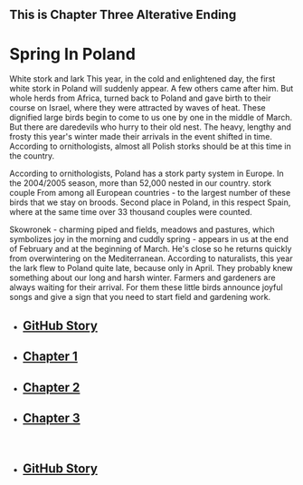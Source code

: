 
<html>
<head>
    <h2>This is Chapter Three Alterative Ending</h2>
</head>
<body>
<h1>Spring In Poland</h1>
<p>
    White stork and lark
    This year, in the cold and enlightened day, the first white stork in Poland will suddenly appear.
    A few others came after him. But whole herds from Africa, turned back to Poland and gave birth
    to their course on Israel, where they were attracted by waves of heat. These dignified large birds
    begin to come to us one by one in the middle of March. But there are daredevils who hurry to their
    old nest. The heavy, lengthy and frosty this year's winter made their arrivals in the event shifted
    in time. According to ornithologists, almost all Polish storks should be at this time in the country.
</p>
<p>
    According to ornithologists, Poland has a stork party system in Europe. In the 2004/2005 season,
    more than 52,000 nested in our country. stork couple From among all European countries - to the
    largest number of these birds that we stay on broods. Second place in Poland, in this respect Spain,
    where at the same time over 33 thousand couples were counted.
</p>

<p>
    Skowronek - charming piped and fields, meadows and pastures, which symbolizes joy in the morning and
    cuddly spring - appears in us at the end of February and at the beginning of March. He's close so he
    returns quickly from overwintering on the Mediterranean. According to naturalists, this year the
    lark flew to Poland quite late, because only in April. They probably knew something about our
    long and harsh winter. Farmers and gardeners are always waiting for their arrival.
    For them these little birds announce joyful songs and give a sign that you need to start field and gardening work.
</p>
<ul>
    <li><a href="https://mateuszitb.github.io/github-story-2019/"><h2>GitHub Story</h2></li>
    <li><a href="https://mateuszitb.github.io/github-story-2019/chapter01.html"><h2>Chapter 1</h2></a></li>
    <li><a href="https://mateuszitb.github.io/github-story-2019/chapter02.html"><h2>Chapter 2</h2></a></li>
    <li><a href="https://mateuszitb.github.io/github-story-2019/chapter03.html"><h2>Chapter 3</h2></a></li>
    <br>
    <li><a href="https://github.com/MateuszITB/github-story-2019/"><h2>GitHub Story</h2></a></li>
</ul>

</body>
</html>
